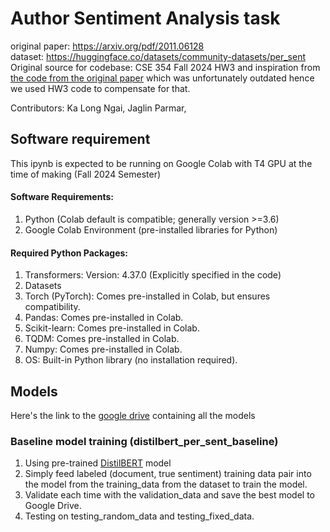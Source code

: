 # Author Sentiment Analysis task
original paper: https://arxiv.org/pdf/2011.06128   
dataset: https://huggingface.co/datasets/community-datasets/per_sent   
Original source for codebase: CSE 354 Fall 2024 HW3 and inspiration from [the code from the original paper](https://github.com/StonyBrookNLP/PerSenT/blob/main/MyBert_paragraph_document_TPU.ipynb) which was unfortunately outdated hence we used HW3 code to compensate for that.

Contributors: Ka Long Ngai, Jaglin Parmar, 

## Software requirement
This ipynb is expected to be running on Google Colab with T4 GPU at the time of making (Fall 2024 Semester)
#### Software Requirements:
1. Python (Colab default is compatible; generally version >=3.6)
1. Google Colab Environment (pre-installed libraries for Python)

#### Required Python Packages:
1. Transformers: Version: 4.37.0 (Explicitly specified in the code)
2. Datasets
3. Torch (PyTorch): Comes pre-installed in Colab, but ensures compatibility.
4. Pandas: Comes pre-installed in Colab.
5. Scikit-learn: Comes pre-installed in Colab.
6. TQDM: Comes pre-installed in Colab.
7. Numpy: Comes pre-installed in Colab.
8. OS: Built-in Python library (no installation required).

## Models
Here's the link to the [google drive](https://drive.google.com/drive/folders/18u13Ix8CjAzmZAZ8DlvexqzX0MMkrgVV?usp=drive_link) containing all the models

### Baseline model training (distilbert_per_sent_baseline)
1. Using pre-trained [DistilBERT](https://huggingface.co/docs/transformers/en/model_doc/distilbert) model
2. Simply feed labeled (document, true sentiment) training data pair into the model from the training_data from the dataset to train the model.
3. Validate each time with the validation_data and save the best model to Google Drive.
4. Testing on testing_random_data and testing_fixed_data.

